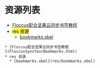 
# 资源列表
* [Floccus配合坚果云同步书签教程
](FloccusSyncYourBookmarks.html)
* <mark>res 资源</mark>
  * [bookmarks.xbel](res/bookmarks.xbel)


```mind:height=300,title=内容概要,color
* [Floccus配合坚果云同步书签教程
](FloccusSyncYourBookmarks.html)
* res 资源
  * [bookmarks.xbel](res/bookmarks.xbel)
```
